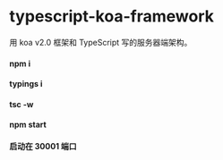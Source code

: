 # typescript-koa-framework
用 koa v2.0 框架和 TypeScript 写的服务器端架构。

#### npm i
#### typings i
#### tsc -w
#### npm start
#### 启动在 30001 端口
